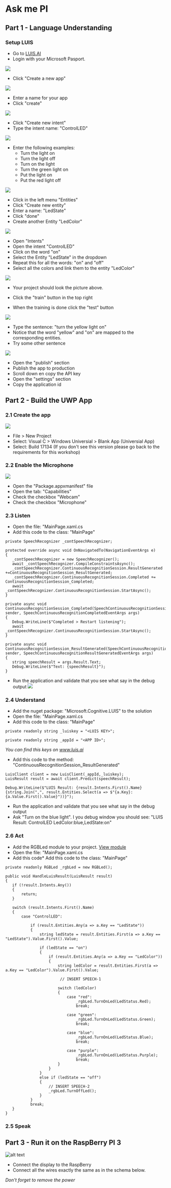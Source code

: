 # Ask me PI


## Part 1 - Language Understanding

### Setup LUIS
* Go to [LUIS.AI](https://www.luis.ai) 
* Login with your Microsoft Pasport.

![](Assets/img_luis_1001.jpg)

* Click "Create a new app"

![](Assets/img_luis_1002.jpg)

* Enter a name for your app
* Click "create"

![](Assets/img_luis_1003.jpg)
* Click "Create new intent"
* Type the intent name: "ControlLED"

![](Assets/img_luis_1004.jpg)
* Enter the following examples:
    * Turn the light on
    * Turn the light off
    * Turn on the light
    * Turn the green light on
    * Put the light on
    * Put the red light off
    
![](Assets/img_luis_1005.jpg)
* Click in the left menu "Entities"
* Click "Create new entity"
* Enter a name: "LedState"
* Click "done"
* Create another Entity "LedColor"

![](Assets/img_luis_1006.jpg)
* Open "Intents"
* Open the intent "ControlLED"
* Click on the word "on"
* Select the Entity "LedState" in the dropdown
* Repeat this for all the words: "on" and "off"
* Select all the colors and link them to the entity "LedColor"

![](Assets/img_luis_1007.jpg)
* Your project should look the picture above.

* Click the "train" button in the top right
* When the training is done click the "test" button

![](Assets/img_luis_1008.jpg)
* Type the sentence: "turn the yellow light on"
* Notice that the word "yellow" and "on" are mapped to the corresponding entities.
* Try some other sentence

![](Assets/img_luis_1008.jpg)
* Open the "publish" section
* Publish the app to production
* Scroll down en copy the API key
* Open the "settings" section 
* Copy the application id


## Part 2 - Build the UWP App

### 2.1 Create the app

![](Assets/img_3010.jpg)
* File > New Project
* Select: Visual C > Windows Universial > Blank App (Universial App)
* Select: Build 17134 (If you don't see this version please go back to the requirements for this workshop)

### 2.2 Enable the Microphone

![](Assets/img_3011.jpg)

* Open the "Package.appxmanifest" file
* Open the tab: "Capabilities"
* Check the checkbox "Webcam"
* Check the checkbox "Microphone"

### 2.3 Listen

* Open the file: "MainPage.xaml.cs
* Add this code to the class: "MainPage"
```
private SpeechRecognizer _contSpeechRecognizer;

protected override async void OnNavigatedTo(NavigationEventArgs e)
{
   _contSpeechRecognizer = new SpeechRecognizer();
   await _contSpeechRecognizer.CompileConstraintsAsync();
   _contSpeechRecognizer.ContinuousRecognitionSession.ResultGenerated +=ContinuousRecognitionSession_ResultGenerated;
   _contSpeechRecognizer.ContinuousRecognitionSession.Completed += ContinuousRecognitionSession_Completed;
   await _contSpeechRecognizer.ContinuousRecognitionSession.StartAsync();
}

private async void ContinuousRecognitionSession_Completed(SpeechContinuousRecognitionSession sender, SpeechContinuousRecognitionCompletedEventArgs args)
{
   Debug.WriteLine($"Completed > Restart listening");
   await _contSpeechRecognizer.ContinuousRecognitionSession.StartAsync();
}

private async void ContinuousRecognitionSession_ResultGenerated(SpeechContinuousRecognitionSession sender, SpeechContinuousRecognitionResultGeneratedEventArgs args)
{
   string speechResult = args.Result.Text;
   Debug.WriteLine($"Text: {speechResult}");
}
```
* Run the application and validate that you see what say in the debug output
![](Assets/img_chall_app_001.JPG)

### 2.4 Understand
* Add the nuget package: "Microsoft.Cognitive.LUIS" to the solution
* Open the file: "MainPage.xaml.cs
* Add this code to the class: "MainPage"
```
private readonly string _luiskey = "<LUIS KEY>";

private readonly string _appId = "<APP ID>";
```
*You can find this keys on www.luis.ai*

* Add this code to the method: "ContinuousRecognitionSession_ResultGenerated"
```
LuisClient client = new LuisClient(_appId,_luiskey);
LuisResult result = await client.Predict(speechResult);

Debug.WriteLine($"LUIS Result: {result.Intents.First().Name} {string.Join(",", result.Entities.Select(a => $"{a.Key}:{a.Value.First().Value}"))}");
```
* Run the application and validate that you see what say in the debug output
* Ask "Turn on the blue light". I you debug window you should see: "LUIS Result: ControlLED LedColor:blue,LedState:on"


### 2.6 Act
* Add the RGBLed module to your project. [View module](../modules/RGBLed.cs)
* Open the file: "MainPage.xaml.cs
* Add this code* Add this code to the class: "MainPage"
```
private readonly RGBLed _rgbLed = new RGBLed();

public void HandleLuisResult(LuisResult result)
{
   if (!result.Intents.Any())
   {
       return;
   }

   switch (result.Intents.First().Name)
   {
       case "ControlLED":

           if (result.Entities.Any(a => a.Key == "LedState"))
           {
               string ledState = result.Entities.First(a => a.Key == "LedState").Value.First().Value;

               if (ledState == "on")
               {
                   if (result.Entities.Any(a => a.Key == "LedColor"))
                   {
                       string ledColor = result.Entities.First(a => a.Key == "LedColor").Value.First().Value;

                        // INSERT SPEECH-1

                       switch (ledColor)
                       {
                           case "red":
                               _rgbLed.TurnOnLed(LedStatus.Red);
                               break;

                           case "green":
                               _rgbLed.TurnOnLed(LedStatus.Green);
                               break;

                           case "blue":
                               _rgbLed.TurnOnLed(LedStatus.Blue);
                               break;

                           case "purple":
                               _rgbLed.TurnOnLed(LedStatus.Purple);
                               break;
                       }
                   }
               }
               else if (ledState == "off")
               {
                   // INSERT SPEECH-2
                   _rgbLed.TurnOffLed();
               }
           }
           break;
   }
}
```



### 2.5 Speak





## Part 3 - Run it on the RaspBerry PI 3
![alt text](Assets/challenge_1_bb.png)  

* Connect the display to the RaspBerry
* Connect all the wires exactly the same as in the schema below.

*Don't forget to remove the power*


